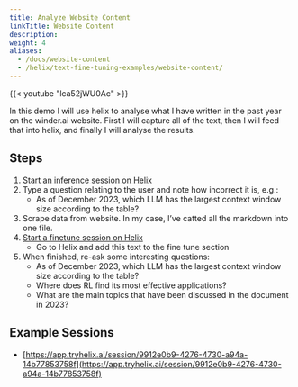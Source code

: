 ```yaml
---
title: Analyze Website Content
linkTitle: Website Content
description:
weight: 4
aliases:
  - /docs/website-content
  - /helix/text-fine-tuning-examples/website-content/
---
```


{{< youtube "lca52jWU0Ac" >}}

In this demo I will use helix to analyse what I have written in the past year on the winder.ai website. First I will capture all of the text, then I will feed that into helix, and finally I will analyse the results.

## Steps

1. [Start an inference session on Helix](https://app.tryhelix.ai/?mode=inference&type=text)
2. Type a question relating to the user and note how incorrect it is, e.g.:
   * As of December 2023, which LLM has the largest context window size according to the table?
2. Scrape data from website. In my case, I’ve catted all the markdown into one file.
4. [Start a finetune session on Helix](https://app.tryhelix.ai/?mode=finetune&type=text)
   * Go to Helix and add this text to the fine tune section
5. When finished, re-ask some interesting questions:
   * As of December 2023, which LLM has the largest context window size according to the table?
   * Where does RL find its most effective applications?
   * What are the main topics that have been discussed in the document in 2023?

## Example Sessions
* [https://app.tryhelix.ai/session/9912e0b9-4276-4730-a94a-14b77853758f](https://app.tryhelix.ai/session/9912e0b9-4276-4730-a94a-14b77853758f)
